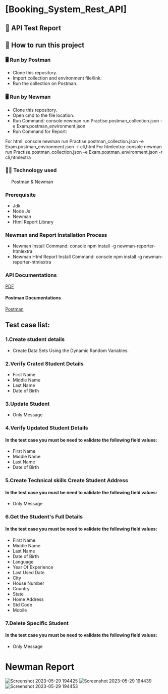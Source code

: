 # [Booking_System_Rest_API]
## :page_facing_up: API Test Report
## :memo: How to run this project
### 🖥 Run by Postman
* Clone this repository.
* Import collection and environment file/link.
* Run the collection on Postman.
### 🖥 Run by Newman
* Clone this repository.
* Open cmd to the file location.
* Run Command:
console
newman run Practise.postman_collection.json -e Exam.postman_environment.json
* Run Command for Report:

For html:
console
newman run Practise.postman_collection.json -e Exam.postman_environment.json -r cli,html
For htmlextra:
console
newman run Practise.postman_collection.json -e Exam.postman_environment.json -r cli,htmlextra
### :technologist: Technology used
<img src="https://voyager.postman.com/logo/postman-logo-icon-orange.svg"  width="15" height="15"> Postman & Newman
### Prerequisite
- Jdk
- Node Js
- Newman
- Html Report Library

### Newman and Report Installation Process
- Newman Install Command:
 console
npm install -g newman-reporter-htmlextra
- Newman Html Report Install Command:
 console
npm install -g newman-reporter-htmlextra
### API Documentations
[PDF](https://docs.google.com/document/d/1LF3FeN4obAZTn-QeuWZzteLn8X1m8ww2/edit)
#### Postman Documentations
[Postman](https://documenter.getpostman.com/view/13082503/2s8YYMnLtN)
## Test case list:
### 1.Create student details
- Create Data Sets Using the Dynamic Random Variables.
### 2.Verify Crated Student Details
- First Name
- Middle Name
- Last Name
- Date of Birth
### 3.Update Student
- Only Message
### 4.Verify Updated Student Details
#### In the test case you must be need to validate the following field values:
- First Name
- Middle Name
- Last Name
- Date of Birth
### 5.Create Technical skills Create Student Address
#### In the test case you must be need to validate the following field values:
- Only Message
### 6.Get the Student's Full Details
#### In the test case you must be need to validate the following field values:
- First Name
- Middle Name
- Last Name
- Date of Birth
- Language
- Year Of Experience
- Last Used Date
- City
- House Number
- Country
- State
- Home Address
- Std Code
- Mobile
### 7.Delete Specific Student
#### In the test case you must be need to validate the following field values:
- Only Message
# Newman Report

![Screenshot 2023-05-29 194425](https://github.com/akash-cloud-star/Student_Rest_API/assets/61002722/332962d3-8291-4eaf-8385-49a1800c66b8)
![Screenshot 2023-05-29 194439](https://github.com/akash-cloud-star/Student_Rest_API/assets/61002722/2eca098d-0f53-4f75-810a-f99381cc61ac)
![Screenshot 2023-05-29 194453](https://github.com/akash-cloud-star/Student_Rest_API/assets/61002722/c0eafaf7-5bcf-43aa-abcd-81be02cc9858)


